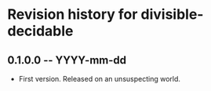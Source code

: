 # Revision history for divisible-decidable

## 0.1.0.0 -- YYYY-mm-dd

* First version. Released on an unsuspecting world.
